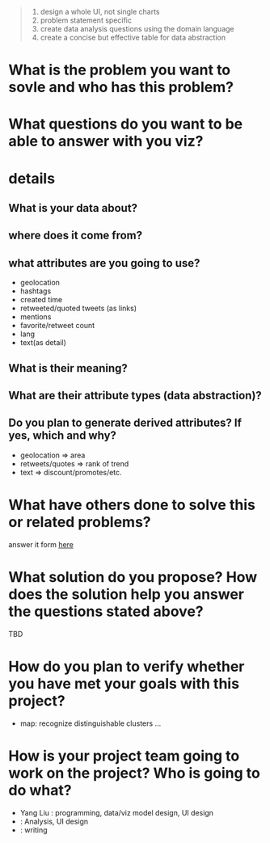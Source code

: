 > 1. design a whole UI, not single charts
> 2. problem statement specific
> 3. create data analysis questions using the domain language
> 4. create a concise but effective table for data abstraction

# What is the problem you want to sovle and who has this problem?

# What questions do you want to be able to answer with you viz?

# details
## What is your data about?

## where does it come from?

## what attributes are you going to use?

- geolocation
- hashtags
- created time
- retweeted/quoted tweets (as links)
- mentions
- favorite/retweet count
- lang
- text(as detail)

## What is their meaning?

## What are their attribute types (data abstraction)?

## Do you plan to generate derived attributes? If yes, which and why?

- geolocation => area
- retweets/quotes => rank of trend
- text => discount/promotes/etc.


# What have others done to solve this or related problems?
answer it form [here](https://interactive.twitter.com/)

# What solution do you propose? How does the solution help you answer the questions stated above?
TBD

# How do you plan to verify whether you have met your goals with this project?
- map: recognize distinguishable clusters
... 

# How is your project team going to work on the project? Who is going to do what?

- Yang Liu : programming, data/viz model design, UI design
-  : Analysis, UI design
-  : writing
